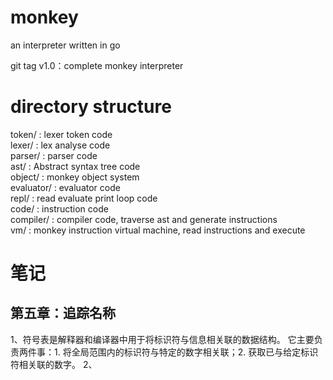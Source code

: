 # monkey
an interpreter written in go

git tag v1.0：complete monkey interpreter

# directory structure
token/ : lexer token code  
lexer/ : lex analyse code  
parser/ : parser code  
ast/ : Abstract syntax tree code  
object/ : monkey object system  
evaluator/ : evaluator code  
repl/ : read evaluate print loop code  
code/ : instruction code  
compiler/ : compiler code, traverse ast and generate instructions   
vm/ : monkey instruction virtual machine, read instructions and execute   

# 笔记
## 第五章：追踪名称
1、符号表是解释器和编译器中用于将标识符与信息相关联的数据结构。
它主要负责两件事：1. 将全局范围内的标识符与特定的数字相关联；2. 获取已与给定标识符相关联的数字。
2、